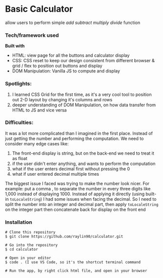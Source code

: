 # Basic Calculator 
allow users to perform simple _add subtract multiply divide_ function

### Tech/framework used
__Built with__
- HTML: view page for all the buttons and calculator display
- CSS: CSS reset to keep our design consistent from different browser & grid / flex to position out buttons and display
- DOM Manipulation: Vanilla JS to compute and display

### Spotlights:
1. I learned CSS Grid for the first time, as it's a very cool tool to position out 2-D layout by changing it's columns and rows
2. deeper understanding of DOM Manipulation, on how data transfer from HTML to JS and vice versa

### Difficulties:
It was a lot more complicated than I imagined in the first place. Instead of just getting the number and performing the computation. We need to consider many edge cases like: 
1. The front-end display is string, but on the back-end we need to treat it as float 
2. if the user didn't enter anything, and wants to perform the computation 
3. what if the user enters decimal first without pressing the 0 
4. what if user entered decimal multiple times

The biggest issue I faced was trying to make the number look nicer. For example: put a comma , to separate the number in every three digits like 1,000 instead of displaying 1000. Instead of applying it directly (using built-in `toLocaleString`) I had some issues when facing the decimal. So I need to split the number into an integer and decimal part, then apply `toLocaleString` on the integer part then concatenate back for display on the front end

### Installation
```
# Clone this repository
$ git clone https://github.com/raylin90/calculator.git

# Go into the repository
$ cd calculator

# Open in your editor
$ code . (I use VS Code, so it's the shortcut terminal command

# Run the app, by right click html file, and open in your browser
```
